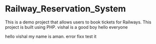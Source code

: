 # Railway_Reservation_System
This is a demo project that allows users to book tickets for Railways. This project is built using PHP.
vishal is a good boy
hello everyone 

hello vishal my name is aman. 
error fixx
test it
